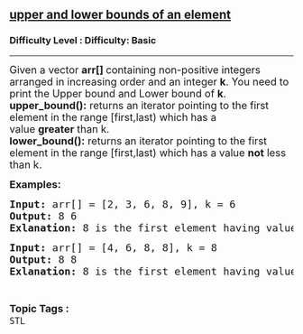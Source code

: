 <h2><a href="https://www.geeksforgeeks.org/problems/upper-and-lower-bounds-of-an-element--110936/1?page=5&difficulty=Basic&status=unsolved,attempted&sortBy=accuracy">upper and lower bounds of an element</a></h2><h3>Difficulty Level : Difficulty: Basic</h3><hr><div class="problems_problem_content__Xm_eO"><p><span style="font-size: 18px;">Given a vector&nbsp;<strong>arr[]&nbsp;</strong>containing non-positive integers arranged in increasing order and an integer <strong>k</strong>. You need to print the Upper bound and Lower bound of <strong>k</strong>.<br><strong>upper_bound():</strong>&nbsp;returns an iterator pointing to the first element in the range [first,last) which has a value&nbsp;<strong>greater</strong>&nbsp;than k.<br><strong>lower_bound():</strong>&nbsp;returns an iterator pointing to the first element in the range [first,last) which has a value&nbsp;<strong>not</strong>&nbsp;less than k.&nbsp;</span><span style="font-size: 18px;"><br></span></p>
<p><strong><span style="font-size: 18px;">Examples:</span></strong></p>
<pre><span style="font-size: 18px;"><strong>Input:&nbsp;</strong>arr[] = [2, 3, 6, 8, 9], k = 6<br><strong>Output:&nbsp;</strong>8 6<br><strong>Exlanation: </strong>8 is the first element having value greater than k, and 6 is the first element which is not less than k.</span></pre>
<pre><span style="font-size: 18px;"><strong>Input:&nbsp;</strong>arr[] = [4, 6, 8, 8], k = 8<br><strong>Output:&nbsp;</strong>8 8<br><strong>Exlanation: </strong>8 is the first element having value greater than k, and 8 is the first element which is not less than k.</span></pre></div><br><p><span style=font-size:18px><strong>Topic Tags : </strong><br><code>STL</code>&nbsp;